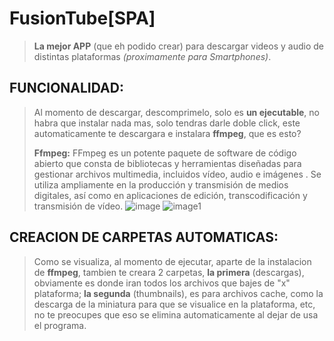 # **FusionTube[SPA]**
> **La mejor APP** (que eh podido crear) para descargar videos y audio de distintas plataformas *(proximamente para Smartphones)*.

## FUNCIONALIDAD:
> Al momento de descargar, descomprimelo, solo es **un ejecutable**, no habra que instalar nada mas, solo tendras darle doble click, este automaticamente te descargara e instalara **ffmpeg**, que es esto?
> 
> **Ffmpeg:**
> FFmpeg es un potente paquete de software de código abierto que consta de bibliotecas y herramientas diseñadas para gestionar archivos multimedia, incluidos vídeo, audio e imágenes . Se utiliza ampliamente en la producción y transmisión de medios digitales, así como en aplicaciones de edición, transcodificación y transmisión de vídeo.
![image](https://github.com/user-attachments/assets/8b0312a2-db86-42a4-85a4-10828613b975)
![image1](https://github.com/user-attachments/assets/19169e91-1a71-48ed-b94a-c6b007c2c912)
## CREACION DE CARPETAS AUTOMATICAS:
> Como se visualiza, al momento de ejecutar, aparte de la instalacion de **ffmpeg**, tambien te creara 2 carpetas, **la primera** (descargas), obviamente es donde iran todos los archivos que bajes de "x" plataforma; **la segunda** (thumbnails), es para archivos cache, como la descarga de la miniatura para que se visualice en la plataforma, etc, no te preocupes que eso se elimina automaticamente al dejar de usa el programa.

